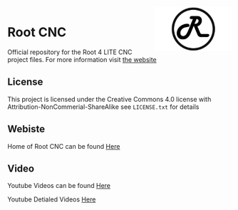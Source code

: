 <img align="right" width=175 src="https://raw.githubusercontent.com/RootCNC/Root_4_Lite/main/Media/R_Logo.png" />

# Root CNC

Official repository for the Root 4 LITE CNC project files. For more information 
visit [the website](https://rootcnc.com)

## License

This project is licensed under the Creative Commons 4.0 license with 
Attribution-NonCommerial-ShareAlike see `LICENSE.txt` for details

## Webiste

Home of Root CNC can be found [Here](https://rootcnc.com/)

## Video

Youtube Videos can be found [Here](https://www.youtube.com/sailorpete12)

Youtube Detialed Videos [Here](https://youtube.com/playlist?list=PL5hghy18PulX9MyN64B8OuvGNHgI-aDYn)


